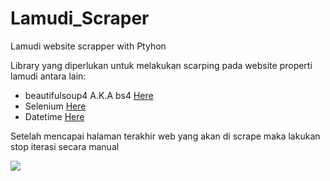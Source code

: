 # Lamudi_Scraper
Lamudi website scrapper with Ptyhon

Library yang diperlukan untuk melakukan scarping pada website properti lamudi antara lain:
- beautifulsoup4 A.K.A bs4 <a href="https://pypi.org/project/beautifulsoup4/"> Here </a>
- Selenium <a href="https://pypi.org/project/selenium/"> Here </a>
- Datetime <a href="https://pypi.org/project/datetime-selenium/"> Here </a>


Setelah mencapai halaman terakhir web yang akan di scrape maka lakukan stop iterasi secara manual

<img src="https://ibb.co/R3kMQkm"> </img>
